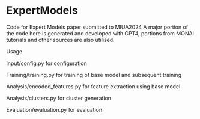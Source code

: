 # ExpertModels
Code for Expert Models paper submitted to MIUA2024
A major portion of the code here is generated and developed with GPT4, portions from MONAI tutorials and other sources are also utilised.

Usage

Input/config.py for configuration

Training/training.py for training of base model and subsequent training 

Analysis/encoded_features.py for feature extraction using base model

Analysis/clusters.py for cluster generation

Evaluation/evaluation.py for evaluation
